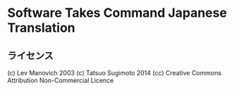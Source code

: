 Software Takes Command Japanese Translation
===========================================

ライセンス
----------
(c) Lev Manovich 2003
(c) Tatsuo Sugimoto 2014
(cc) Creative Commons Attribution Non-Commercial Licence
